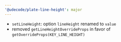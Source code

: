 ```yaml
---
'@udecode/plate-line-height': major
---
```


- `setLineHeight`: option `lineHeight` renamed to `value`
- removed `getLineHeightOverrideProps` in favor of `getOverrideProps(KEY_LINE_HEIGHT)`
